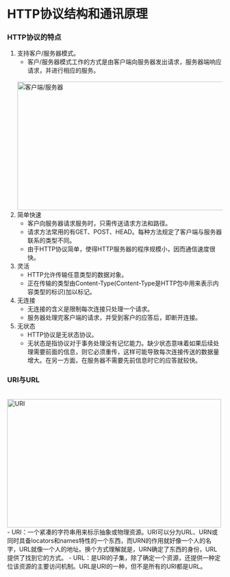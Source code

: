 # HTTP协议结构和通讯原理
### HTTP协议的特点
1. 支持客户/服务器模式。
   - 客户/服务器模式工作的方式是由客户端向服务器发出请求，服务器端响应请求，并进行相应的服务。
   <br />
   <img src="" alt="客户端/服务器" width="500" height="300" align="center" />
2. 简单快速
   - 客户向服务器请求服务时，只需传送请求方法和路径。
   - 请求方法常用的有GET、POST、HEAD。每种方法规定了客户端与服务器联系的类型不同。
   - 由于HTTP协议简单，使得HTTP服务器的程序规模小，因而通信速度很快。
3. 灵活
   - HTTP允许传输任意类型的数据对象。
   - 正在传输的类型由Content-Type(Content-Type是HTTP包中用来表示内容类型的标识)加以标记。
4. 无连接
   - 无连接的含义是限制每次连接只处理一个请求。
   - 服务器处理完客户端的请求，并受到客户的应答后，即断开连接。
5. 无状态
   - HTTP协议是无状态协议。
   - 无状态是指协议对于事务处理没有记忆能力。缺少状态意味着如果后续处理需要前面的信息，则它必须重传，这样可能导致每次连接传送的数据量增大。在另一方面，在服务器不需要先前信息时它的应答就较快。
   
### URI与URL
<br />
<img src="" alt="URI" width="500" height="300" align="center" />
- URI：一个紧凑的字符串用来标示抽象或物理资源。URI可以分为URL、URN或同时具备locators和names特性的一个东西，而URN的作用就好像一个人的名字，URL就像一个人的地址。换个方式理解就是，URN确定了东西的身份，URL提供了找到它的方式。
- URL：是URI的子集，除了确定一个资源，还提供一种定位该资源的主要访问机制。URL是URI的一种，但不是所有的URI都是URL。

